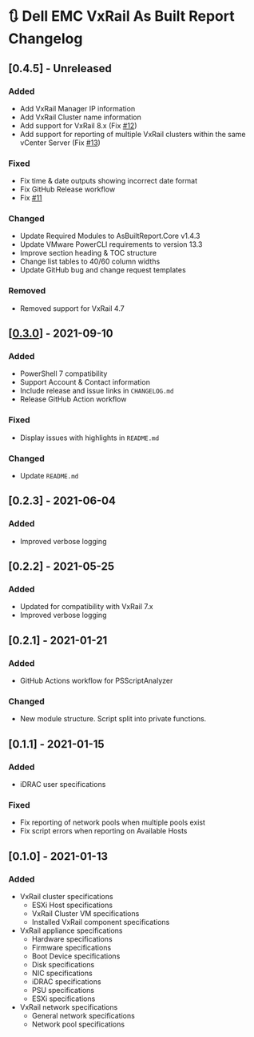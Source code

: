 # :arrows_clockwise: Dell EMC VxRail As Built Report Changelog

## [0.4.5] - Unreleased
### Added
- Add VxRail Manager IP information
- Add VxRail Cluster name information
- Add support for VxRail 8.x (Fix [#12](https://github.com/AsBuiltReport/AsBuiltReport.DellEMC.VxRail/issues/12))
- Add support for reporting of multiple VxRail clusters within the same vCenter Server (Fix [#13](https://github.com/AsBuiltReport/AsBuiltReport.DellEMC.VxRail/issues/13))

### Fixed
- Fix time & date outputs showing incorrect date format
- Fix GitHub Release workflow
- Fix [#11](https://github.com/AsBuiltReport/AsBuiltReport.DellEMC.VxRail/issues/11)

### Changed
- Update Required Modules to AsBuiltReport.Core v1.4.3
- Update VMware PowerCLI requirements to version 13.3
- Improve section heading & TOC structure
- Change list tables to 40/60 column widths
- Update GitHub bug and change request templates

### Removed
- Removed support for VxRail 4.7

## [[0.3.0](https://github.com/AsBuiltReport/AsBuiltReport.DellEMC.VxRail/releases/tag/v0.3.0)] - 2021-09-10
### Added
- PowerShell 7 compatibility
- Support Account & Contact information
- Include release and issue links in `CHANGELOG.md`
- Release GitHub Action workflow

### Fixed
- Display issues with highlights in `README.md`

### Changed
- Update `README.md`
## [0.2.3] - 2021-06-04
### Added
* Improved verbose logging
## [0.2.2] - 2021-05-25

### Added
* Updated for compatibility with VxRail 7.x
* Improved verbose logging
## [0.2.1] - 2021-01-21

### Added
* GitHub Actions workflow for PSScriptAnalyzer
### Changed
* New module structure. Script split into private functions.
## [0.1.1] - 2021-01-15
### Added
* iDRAC user specifications
### Fixed
* Fix reporting of network pools when multiple pools exist
* Fix script errors when reporting on Available Hosts
## [0.1.0] - 2021-01-13

### Added
* VxRail cluster specifications
    * ESXi Host specifications
    * VxRail Cluster VM specifications
    * Installed VxRail component specifications
* VxRail appliance specifications
   * Hardware specifications
   * Firmware specifications
   * Boot Device specifications
   * Disk specifications
   * NIC specifications
   * iDRAC specifications
   * PSU specifications
   * ESXi specifications
* VxRail network specifications
   * General network specifications
   * Network pool specifications

